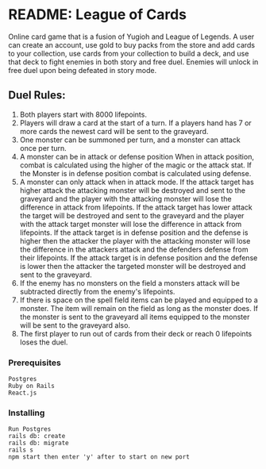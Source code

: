 # README: League of Cards

Online card game that is a fusion of
Yugioh and League of Legends. A user can create an account, use gold to buy packs from the store and add cards to your collection, use cards from your collection to build a deck, and use that deck to fight enemies in both story and free duel. Enemies will unlock in free duel upon being defeated in story mode.

## Duel Rules:
1. Both players start with 8000 lifepoints.
2. Players will draw a card at the start of a turn. If a players hand has 7 or more cards the newest card will be sent to the graveyard.
3. One monster can be summoned per turn, and a monster can attack once per turn.
4. A monster can be in attack or defense position When in attack position, combat is calculated using the higher of the magic or the attack stat. If the Monster is in defense position combat is calculated using defense.
5. A monster can only attack when in attack mode. If the attack target has higher attack the attacking monster will be destroyed and sent to the graveyard and the player with the attacking monster will lose the difference in attack from lifepoints. If the attack target has lower attack the target will be destroyed and sent to the graveyard and the player with the attack target monster will lose the difference in attack from lifepoints. If the attack target is in defense position and the defense is higher then the attacker the player with the attacking monster will lose the difference in the attackers attack and the defenders defense from their lifepoints. If the attack target is in defense position and the defense is lower then the attacker the targeted monster will be destroyed and sent to the graveyard.
6. If the enemy has no monsters on the field a monsters attack will be subtracted directly from the enemy's lifepoints.
7. If there is space on the spell field items can be played and equipped to a monster. The item will remain on the field as long as the monster does. If the monster is sent to the graveyard all items equipped to the monster will be sent to the graveyard also.
8. The first player to run out of cards from their deck or reach 0 lifepoints loses the duel.

### Prerequisites

```
Postgres
Ruby on Rails
React.js
```

### Installing

```
Run Postgres
rails db: create
rails db: migrate
rails s
npm start then enter 'y' after to start on new port
```
